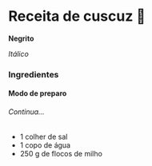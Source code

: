 # Receita de cuscuz 🥘

**Negrito**

_Itálico_

### Ingredientes

#### Modo de preparo

###### Continua...

- 1 colher de sal
- 1 copo de água
- 250 g de flocos de milho





